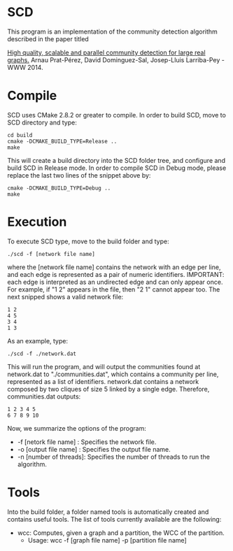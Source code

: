 SCD
===

This program is an implementation of the community detection algorithm described in the paper titled

[High quality, scalable and parallel community detection for large real graphs.](http://www.dama.upc.edu/publications) Arnau Prat-Pérez, David Dominguez-Sal, Josep-Lluis Larriba-Pey - WWW 2014.


Compile
===

SCD uses CMake 2.8.2 or greater to compile. In order to build SCD, move to SCD directory and type:

```
cd build
cmake -DCMAKE_BUILD_TYPE=Release ..
make
``` 

This will create a build directory into the SCD folder tree, and configure and build SCD in Release mode.
In order to compile SCD in Debug mode, please replace the last two lines of the snippet above by:

```
cmake -DCMAKE_BUILD_TYPE=Debug ..
make
``` 

Execution
===

To execute SCD type, move to the build folder and type:

```
./scd -f [network file name]
```

where the [network file name] contains the network with an edge per line, and each edge is represented as a pair of numeric identifiers. 
IMPORTANT: each edge is interpreted as an undirected edge and can only appear once. 
For example, if "1 2" appears in the file, then "2 1" cannot appear too. The next snipped shows a valid network file:

```
1 2
4 5
3 4
1 3
```

As an example, type:

```
./scd -f ./network.dat
```

This will run the program, and will output the communities found at network.dat to "./communities.dat", which contains
a community per line, represented as a list of identifiers. network.dat contains a network composed by two cliques of size 5 linked by a single edge. Therefore, communities.dat outputs:

``` 
1 2 3 4 5
6 7 8 9 10
```

Now, we summarize the options of the program:

  *  -f [netork file name] : Specifies the network file.
  *  -o [output file name] : Specifies the output file name.
  *  -n [number of threads]: Specifies the number of threads to run the algorithm.
  

Tools
===

Into the build folder, a folder named tools is automatically created and contains useful tools. The list of tools currently available are the following:
  * wcc: Computes, given a graph and a partition, the WCC of the partition.
      * Usage: wcc -f [graph file name] -p [partition file name]
 






